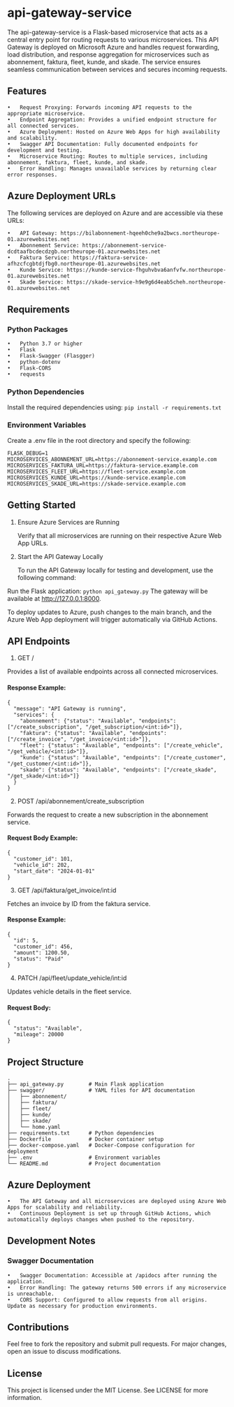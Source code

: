 # api-gateway-service

The api-gateway-service is a Flask-based microservice that acts as a central entry point for routing requests to various microservices. This API Gateway is deployed on Microsoft Azure and handles request forwarding, load distribution, and response aggregation for microservices such as abonnement, faktura, fleet, kunde, and skade. The service ensures seamless communication between services and secures incoming requests.

## Features
	•	Request Proxying: Forwards incoming API requests to the appropriate microservice.
	•	Endpoint Aggregation: Provides a unified endpoint structure for all connected services.
	•	Azure Deployment: Hosted on Azure Web Apps for high availability and scalability.
	•	Swagger API Documentation: Fully documented endpoints for development and testing.
	•	Microservice Routing: Routes to multiple services, including abonnement, faktura, fleet, kunde, and skade.
	•	Error Handling: Manages unavailable services by returning clear error responses.

## Azure Deployment URLs

The following services are deployed on Azure and are accessible via these URLs:

	•	API Gateway: https://bilabonnement-hqeeh0che9a2bwcs.northeurope-01.azurewebsites.net
	•	Abonnement Service: https://abonnement-service-dcdtaafbcdecdzgb.northeurope-01.azurewebsites.net
	•	Faktura Service: https://faktura-service-afhzcfcgbtdjfbg0.northeurope-01.azurewebsites.net
	•	Kunde Service: https://kunde-service-fhguhvbva6anfvfw.northeurope-01.azurewebsites.net
	•	Skade Service: https://skade-service-h9e9g6d4eab5cheh.northeurope-01.azurewebsites.net

## Requirements

### Python Packages
	•	Python 3.7 or higher
	•	Flask
	•	Flask-Swagger (Flasgger)
	•	python-dotenv
	•	Flask-CORS
    •	requests

### Python Dependencies

Install the required dependencies using:
```pip install -r requirements.txt```

### Environment Variables

Create a .env file in the root directory and specify the following:
```
FLASK_DEBUG=1
MICROSERVICES_ABONNEMENT_URL=https://abonnement-service.example.com
MICROSERVICES_FAKTURA_URL=https://faktura-service.example.com
MICROSERVICES_FLEET_URL=https://fleet-service.example.com
MICROSERVICES_KUNDE_URL=https://kunde-service.example.com
MICROSERVICES_SKADE_URL=https://skade-service.example.com
```

## Getting Started

1.	Ensure Azure Services are Running

    Verify that all microservices are running on their respective Azure Web App URLs.

2.	Start the API Gateway Locally

    To run the API Gateway locally for testing and development, use the following command:

Run the Flask application:
```python api_gateway.py```
The gateway will be available at http://127.0.0.1:8000.

To deploy updates to Azure, push changes to the main branch, and the Azure Web App deployment will trigger automatically via GitHub Actions.

## API Endpoints

1. GET /

Provides a list of available endpoints across all connected microservices.

#### Response Example:
```
{
  "message": "API Gateway is running",
  "services": {
    "abonnement": {"status": "Available", "endpoints": ["/create_subscription", "/get_subscription/<int:id>"]},
    "faktura": {"status": "Available", "endpoints": ["/create_invoice", "/get_invoice/<int:id>"]},
    "fleet": {"status": "Available", "endpoints": ["/create_vehicle", "/get_vehicle/<int:id>"]},
    "kunde": {"status": "Available", "endpoints": ["/create_customer", "/get_customer/<int:id>"]},
    "skade": {"status": "Available", "endpoints": ["/create_skade", "/get_skade/<int:id>"]}
  }
}
```

2. POST /api/abonnement/create_subscription

Forwards the request to create a new subscription in the abonnement service.

#### Request Body Example:
```
{
  "customer_id": 101,
  "vehicle_id": 202,
  "start_date": "2024-01-01"
}
```

3. GET /api/faktura/get_invoice/int:id

Fetches an invoice by ID from the faktura service.

#### Response Example:
```
{
  "id": 5,
  "customer_id": 456,
  "amount": 1200.50,
  "status": "Paid"
}
```

4. PATCH /api/fleet/update_vehicle/int:id

Updates vehicle details in the fleet service.

#### Request Body:
```
{
  "status": "Available",
  "mileage": 20000
}
```

## Project Structure
```
.
├── api_gateway.py        # Main Flask application
├── swagger/              # YAML files for API documentation
│   ├── abonnement/
│   ├── faktura/
│   ├── fleet/
│   ├── kunde/
│   ├── skade/
│   └── home.yaml
├── requirements.txt      # Python dependencies
├── Dockerfile            # Docker container setup
├── docker-compose.yaml   # Docker-Compose configuration for deployment
├── .env                  # Environment variables
└── README.md             # Project documentation
```
## Azure Deployment
	•	The API Gateway and all microservices are deployed using Azure Web Apps for scalability and reliability.
	•	Continuous Deployment is set up through GitHub Actions, which automatically deploys changes when pushed to the repository.

## Development Notes

### Swagger Documentation
	•	Swagger Documentation: Accessible at /apidocs after running the application.
	•	Error Handling: The gateway returns 500 errors if any microservice is unreachable.
	•	CORS Support: Configured to allow requests from all origins. Update as necessary for production environments.

## Contributions

Feel free to fork the repository and submit pull requests. For major changes, open an issue to discuss modifications.

## License

This project is licensed under the MIT License. See LICENSE for more information.